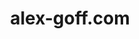 ---
title: 'alex-goff.com'
url: 'http://alex-goff.com/'
tags: ['user interface designer', 'developer']
updatesFeed: 'http://alex-goff.com/feed/'
nsfw: false
rss: true
---